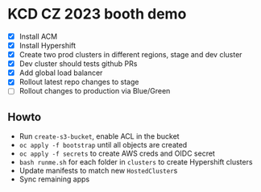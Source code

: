# KCD CZ 2023 booth demo

* [x] Install ACM
* [x] Install Hypershift
* [x] Create two prod clusters in different regions, stage and dev cluster
* [x] Dev cluster should tests github PRs
* [x] Add global load balancer
* [x] Rollout latest repo changes to stage
* [ ] Rollout changes to production via Blue/Green

## Howto

* Run `create-s3-bucket`, enable ACL in the bucket
* `oc apply -f bootstrap` until all objects are created
* `oc apply -f secrets` to create AWS creds and OIDC secret
* `bash runme.sh` for each folder in `clusters` to create Hypershift clusters
* Update manifests to match new `HostedCluster`s
* Sync remaining apps

